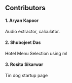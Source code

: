 ## Contributors

#### 1. Aryan Kapoor
   Audio extractor, calculator.

#### 2. Shubojeet Das
   Hotel Menu Selection using ml

#### 3. Rosita Sikarwar
   Tin dog startup page

   
